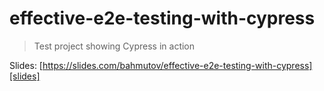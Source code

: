# effective-e2e-testing-with-cypress

> Test project showing Cypress in action

Slides: [https://slides.com/bahmutov/effective-e2e-testing-with-cypress][slides]

[slides]: https://slides.com/bahmutov/effective-e2e-testing-with-cypress
